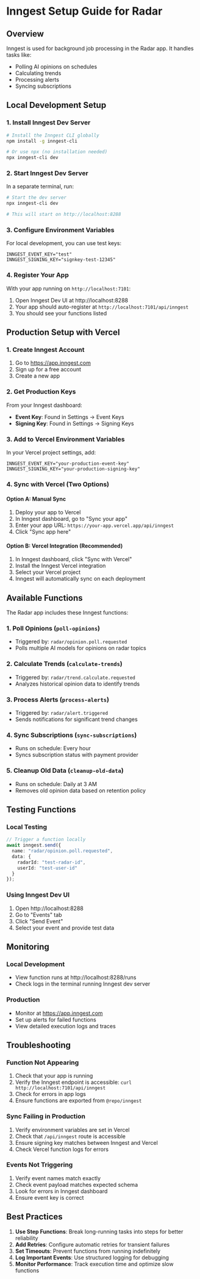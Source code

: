 # Inngest Setup Guide for Radar

## Overview

Inngest is used for background job processing in the Radar app. It handles tasks like:
- Polling AI opinions on schedules
- Calculating trends
- Processing alerts
- Syncing subscriptions

## Local Development Setup

### 1. Install Inngest Dev Server

```bash
# Install the Inngest CLI globally
npm install -g inngest-cli

# Or use npx (no installation needed)
npx inngest-cli dev
```

### 2. Start Inngest Dev Server

In a separate terminal, run:

```bash
# Start the dev server
npx inngest-cli dev

# This will start on http://localhost:8288
```

### 3. Configure Environment Variables

For local development, you can use test keys:

```env
INNGEST_EVENT_KEY="test"
INNGEST_SIGNING_KEY="signkey-test-12345"
```

### 4. Register Your App

With your app running on `http://localhost:7101`:

1. Open Inngest Dev UI at http://localhost:8288
2. Your app should auto-register at `http://localhost:7101/api/inngest`
3. You should see your functions listed

## Production Setup with Vercel

### 1. Create Inngest Account

1. Go to https://app.inngest.com
2. Sign up for a free account
3. Create a new app

### 2. Get Production Keys

From your Inngest dashboard:
- **Event Key**: Found in Settings → Event Keys
- **Signing Key**: Found in Settings → Signing Keys

### 3. Add to Vercel Environment Variables

In your Vercel project settings, add:

```env
INNGEST_EVENT_KEY="your-production-event-key"
INNGEST_SIGNING_KEY="your-production-signing-key"
```

### 4. Sync with Vercel (Two Options)

#### Option A: Manual Sync
1. Deploy your app to Vercel
2. In Inngest dashboard, go to "Sync your app"
3. Enter your app URL: `https://your-app.vercel.app/api/inngest`
4. Click "Sync app here"

#### Option B: Vercel Integration (Recommended)
1. In Inngest dashboard, click "Sync with Vercel"
2. Install the Inngest Vercel integration
3. Select your Vercel project
4. Inngest will automatically sync on each deployment

## Available Functions

The Radar app includes these Inngest functions:

### 1. Poll Opinions (`poll-opinions`)
- Triggered by: `radar/opinion.poll.requested`
- Polls multiple AI models for opinions on radar topics

### 2. Calculate Trends (`calculate-trends`)
- Triggered by: `radar/trend.calculate.requested`
- Analyzes historical opinion data to identify trends

### 3. Process Alerts (`process-alerts`)
- Triggered by: `radar/alert.triggered`
- Sends notifications for significant trend changes

### 4. Sync Subscriptions (`sync-subscriptions`)
- Runs on schedule: Every hour
- Syncs subscription status with payment provider

### 5. Cleanup Old Data (`cleanup-old-data`)
- Runs on schedule: Daily at 3 AM
- Removes old opinion data based on retention policy

## Testing Functions

### Local Testing

```typescript
// Trigger a function locally
await inngest.send({
  name: "radar/opinion.poll.requested",
  data: {
    radarId: "test-radar-id",
    userId: "test-user-id"
  }
});
```

### Using Inngest Dev UI

1. Open http://localhost:8288
2. Go to "Events" tab
3. Click "Send Event"
4. Select your event and provide test data

## Monitoring

### Local Development
- View function runs at http://localhost:8288/runs
- Check logs in the terminal running Inngest dev server

### Production
- Monitor at https://app.inngest.com
- Set up alerts for failed functions
- View detailed execution logs and traces

## Troubleshooting

### Function Not Appearing
1. Check that your app is running
2. Verify the Inngest endpoint is accessible: `curl http://localhost:7101/api/inngest`
3. Check for errors in app logs
4. Ensure functions are exported from `@repo/inngest`

### Sync Failing in Production
1. Verify environment variables are set in Vercel
2. Check that `/api/inngest` route is accessible
3. Ensure signing key matches between Inngest and Vercel
4. Check Vercel function logs for errors

### Events Not Triggering
1. Verify event names match exactly
2. Check event payload matches expected schema
3. Look for errors in Inngest dashboard
4. Ensure event key is correct

## Best Practices

1. **Use Step Functions**: Break long-running tasks into steps for better reliability
2. **Add Retries**: Configure automatic retries for transient failures
3. **Set Timeouts**: Prevent functions from running indefinitely
4. **Log Important Events**: Use structured logging for debugging
5. **Monitor Performance**: Track execution time and optimize slow functions
